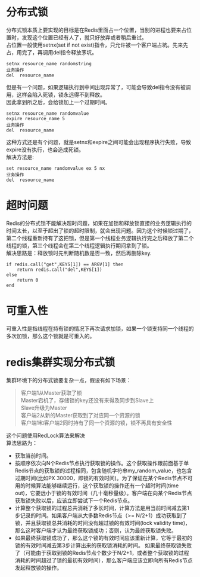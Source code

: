 # 分布式锁
分布式锁本质上要实现的目标是在Redis里面占一个位置，当别的进程也要来占位置时，发现这个位置已经有人了，就只好放弃或者稍后重试。<br/>
占位置一般使用setnx(set if not exist)指令，只允许被一个客户端占坑。先来先占，用完了，再调用del指令释放茅坑。<br/>
``` 
setnx resource_name randomstring
业务操作
del  resource_name 
```
但是有一个问题，如果逻辑执行到中间出现异常了，可能会导致del指令没有被调用，这样会陷入死锁，锁永远得不到释放。<br/>
因此拿到所之后，会给锁加上一个过期时间。<br/>
```
setnx resource_name randomvalue
expire resource_name 5
业务操作
del  resource_name
```
这种方式还是有个问题，就是setnx和expire之间可能会出现程序执行失败，导致expire没有执行，也会造成死锁。<br/>
解决方法是:<br/>
```
set resource_name randomvalue ex 5 nx
业务操作
del  resource_name
```
# 超时问题
Redis的分布式锁不能解决超时问题，如果在加锁和释放锁直接的业务逻辑执行的时间太长，以至于超出了锁的超时限制，就会出现问题。因为这个时候锁过期了，第二个线程重新持有了这把锁，但是第一个线程业务逻辑执行完之后释放了第二个线程的锁，第三个线程会在第二个线程逻辑执行期间拿到了锁。<br/>
解决思路是：释放锁时先判断随机数是否一致，然后再删除key.
```
if redis.call("get",KEYS[1]) == ARGV[1] then
    return redis.call("del",KEYS[1])
else
    return 0
end
```
# 可重入性
可重入性是指线程在持有锁的情况下再次请求加锁，如果一个锁支持同一个线程的多次加锁，那么这个锁就是可重入的。
# redis集群实现分布式锁
集群环境下的分布式锁要复杂一点，假设有如下场景：<br/>
> 客户端1从Master获取了锁<br/>
Master宕机了，存储锁的key还没有来得及同步到Slave上<br/>
Slave升级为Master<br/>
客户端2从新的Master获取到了对应同一个资源的锁<br/>
客户端1和客户端2同时持有了同一个资源的锁，锁不再具有安全性

这个问题使用RedLock算法来解决<br/>
算法思路为：<br/>
* 获取当前时间。
* 按顺序依次向N个Redis节点执行获取锁的操作。这个获取操作跟前面基于单Redis节点的获取锁的过程相同，包含随机字符串my_random_value，也包含过期时间(比如PX 30000，即锁的有效时间)。为了保证在某个Redis节点不可用的时候算法能够继续运行，这个获取锁的操作还有一个超时时间(time out)，它要远小于锁的有效时间（几十毫秒量级）。客户端在向某个Redis节点获取锁失败以后，应该立即尝试下一个Redis节点。
* 计算整个获取锁的过程总共消耗了多长时间，计算方法是用当前时间减去第1步记录的时间。如果客户端从大多数Redis节点（>= N/2+1）成功获取到了锁，并且获取锁总共消耗的时间没有超过锁的有效时间(lock validity time)，那么这时客户端才认为最终获取锁成功；否则，认为最终获取锁失败。
* 如果最终获取锁成功了，那么这个锁的有效时间应该重新计算，它等于最初的锁的有效时间减去第3步计算出来的获取锁消耗的时间。
如果最终获取锁失败了（可能由于获取到锁的Redis节点个数少于N/2+1，或者整个获取锁的过程消耗的时间超过了锁的最初有效时间），那么客户端应该立即向所有Redis节点发起释放锁的操作。
